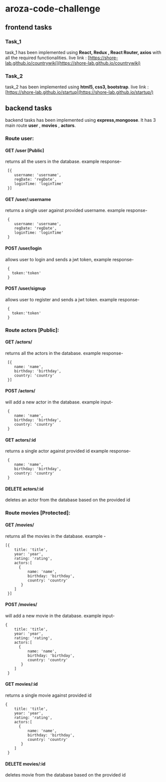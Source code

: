 # aroza-code-challenge

## frontend tasks

### Task_1
task_1 has been implemented using **React, Redux , React Router, axios** with all the required functionalities. 
live link : [https://shore-lab.github.io/countrywiki](https://shore-lab.github.io/countrywiki)
### Task_2
task_2 has been implemented using **html5, css3, bootstrap**. 
live link : [https://shore-lab.github.io/startup](https://shore-lab.github.io/startup/)


## backend tasks
backend tasks has been implemented using **express,mongoose**. It has 3 main route **user** , **movies** , **actors**.
### Route user:
#### GET /user [Public]
returns all the users in the database. 
example response-
``` 
 [{
    username: 'username',
    regDate: 'regDate',
    loginTime: 'loginTime'
 }]
 ```
#### GET /user/:username 
returns a single user against provided username.
example response-
```
 {
    username: 'username',
    regDate: 'regDate',
    loginTime: 'loginTime'
 }
 ```
#### POST /user/login
allows user to login and sends a jwt token,
example response-
```
 {
   token:'token'
 }
 ```
#### POST /user/signup
allows user to register and sends a jwt token.
example response-
```
 {
   token:'token'
 }
 ```
 
 
### Route actors [Public]:
#### GET /actors/
returns all the actors in the database. 
example response-
```
 [{
    name: 'name',
    birthday: 'birthday',
    country: 'country'
 }]
 ```
#### POST /actors/
will add a new actor in the database.
example input- 
```
 {
    name: 'name',
    birthday: 'birthday',
    country: 'country'
 }
 ```
#### GET actors/:id 
returns a single actor against provided id
example response-
```
 {
    name: 'name',
    birthday: 'birthday',
    country: 'country'
 }
 ```
#### DELETE actors/:id 
deletes an actor from the database based on the provided id


### Route movies [Protected]:
#### GET /movies/
returns all the movies in the database. 
example -
```
[{
    title: 'title',
    year: 'year',
    rating: 'rating',
    actors:[
      {
          name: 'name',
          birthday: 'birthday',
          country: 'country'
       }
    ]
 }]
 ```
#### POST /movies/
will add a new movie in the database.
example input- 
```
{
    title: 'title',
    year: 'year',
    rating: 'rating',
    actors:[
      {
          name: 'name',
          birthday: 'birthday',
          country: 'country'
       }
    ]
 }
 ```
#### GET movies/:id 
returns a single movie against provided id
```
{
    title: 'title',
    year: 'year',
    rating: 'rating',
    actors:[
      {
          name: 'name',
          birthday: 'birthday',
          country: 'country'
       }
    ]
 }
 ```
#### DELETE movies/:id 
deletes movie from the database based on the provided id